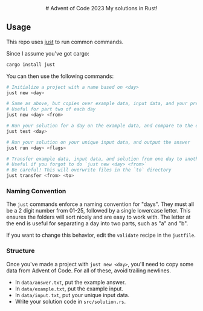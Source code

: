 <div align="center">
# Advent of Code 2023
My solutions in Rust!
</div>

## Usage
This repo uses [just](https://github.com/casey/just) to run common commands.

Since I assume you've got cargo:
```sh
cargo install just
```

You can then use the following commands:
```sh
# Initialize a project with a name based on <day>
just new <day>

# Same as above, but copies over example data, input data, and your previous solution
# Useful for part two of each day
just new <day> <from>

# Run your solution for a day on the example data, and compare to the example answer
just test <day>

# Run your solution on your unique input data, and output the answer
just run <day> <flags>

# Transfer example data, input data, and solution from one day to another
# Useful if you forgot to do `just new <day> <from>`
# Be careful! This will overwrite files in the `to` directory
just transfer <from> <to>
```

### Naming Convention
The `just` commands enforce a naming convention for "days". They must all be a 2 digit number from 01-25, followed by a single lowercase letter. This ensures the folders will sort nicely and are easy to work with. The letter at the end is useful for separating a day into two parts, such as "a" and "b".

If you want to change this behavior, edit the `validate` recipe in the `justfile`.

### Structure
Once you've made a project with `just new <day>`, you'll need to copy some data from Advent of Code. For all of these, avoid trailing newlines.
- In `data/answer.txt`, put the example answer.
- In `data/example.txt`, put the example input.
- In `data/input.txt`, put your unique input data.
- Write your solution code in `src/solution.rs`.
